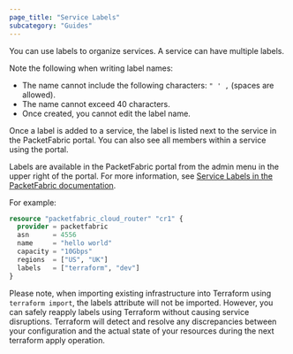 ```yaml
---
page_title: "Service Labels"
subcategory: "Guides"
---
```


You can use labels to organize services. A service can have multiple labels. 

Note the following when writing label names:

* The name cannot include the following characters: `" ' ,` (spaces are allowed).
* The name cannot exceed 40 characters.
* Once created, you cannot edit the label name.

Once a label is added to a service, the label is listed next to the service in the PacketFabric portal. You can also see all members within a service using the portal. 

Labels are available in the PacketFabric portal from the admin menu in the upper right of the portal. For more information, see [Service Labels in the PacketFabric documentation](https://docs.packetfabric.com/admin/labels/).

For example:

```terraform
resource "packetfabric_cloud_router" "cr1" {
  provider = packetfabric
  asn      = 4556
  name     = "hello world"
  capacity = "10Gbps"
  regions  = ["US", "UK"]
  labels   = ["terraform", "dev"]
}
```

Please note, when importing existing infrastructure into Terraform using `terraform import`, the labels attribute will not be imported. However, you can safely reapply labels using Terraform without causing service disruptions. Terraform will detect and resolve any discrepancies between your configuration and the actual state of your resources during the next terraform apply operation.